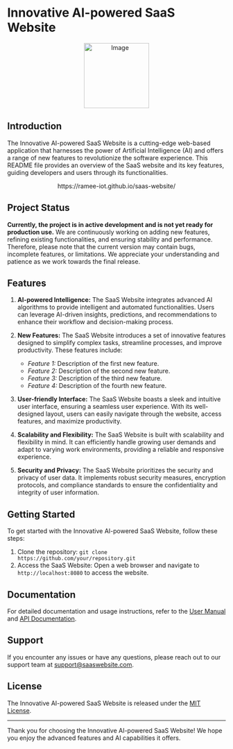 # Innovative AI-powered SaaS Website

<p align="center">
  <img src="https://github.com/ramee-iot/saas-website/assets/70031153/43d0e891-c804-4175-be36-a9a0f6792673" alt="Image" width="150"/>
</p>




## Introduction

The Innovative AI-powered SaaS Website is a cutting-edge web-based application that harnesses the power of Artificial Intelligence (AI) and offers a range of new features to revolutionize the software experience. This README file provides an overview of the SaaS website and its key features, guiding developers and users through its functionalities.

<p align="center"> 
  https://ramee-iot.github.io/saas-website/
</p>
  

## Project Status

**Currently, the project is in active development and is not yet ready for production use.** We are continuously working on adding new features, refining existing functionalities, and ensuring stability and performance. Therefore, please note that the current version may contain bugs, incomplete features, or limitations. We appreciate your understanding and patience as we work towards the final release.

## Features

1. **AI-powered Intelligence:** The SaaS Website integrates advanced AI algorithms to provide intelligent and automated functionalities. Users can leverage AI-driven insights, predictions, and recommendations to enhance their workflow and decision-making process.

2. **New Features:** The SaaS Website introduces a set of innovative features designed to simplify complex tasks, streamline processes, and improve productivity. These features include:

   - *Feature 1:* Description of the first new feature.
   - *Feature 2:* Description of the second new feature.
   - *Feature 3:* Description of the third new feature.
   - *Feature 4:* Description of the fourth new feature.

3. **User-friendly Interface:** The SaaS Website boasts a sleek and intuitive user interface, ensuring a seamless user experience. With its well-designed layout, users can easily navigate through the website, access features, and maximize productivity.

4. **Scalability and Flexibility:** The SaaS Website is built with scalability and flexibility in mind. It can efficiently handle growing user demands and adapt to varying work environments, providing a reliable and responsive experience.

5. **Security and Privacy:** The SaaS Website prioritizes the security and privacy of user data. It implements robust security measures, encryption protocols, and compliance standards to ensure the confidentiality and integrity of user information.

## Getting Started

To get started with the Innovative AI-powered SaaS Website, follow these steps:

1. Clone the repository: `git clone https://github.com/your/repository.git`
2. Access the SaaS Website: Open a web browser and navigate to `http://localhost:8080` to access the website.

## Documentation

For detailed documentation and usage instructions, refer to the [User Manual](/path/to/user/manual.pdf) and [API Documentation](/path/to/api/documentation.md).

## Support

If you encounter any issues or have any questions, please reach out to our support team at support@saaswebsite.com.

## License

The Innovative AI-powered SaaS Website is released under the [MIT License](/path/to/license.txt).

---

Thank you for choosing the Innovative AI-powered SaaS Website! We hope you enjoy the advanced features and AI capabilities it offers.

